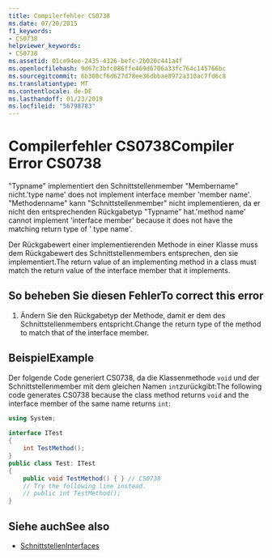 ```yaml
---
title: Compilerfehler CS0738
ms.date: 07/20/2015
f1_keywords:
- CS0738
helpviewer_keywords:
- CS0738
ms.assetid: 01ce94ee-2435-4326-befc-2b020c441a4f
ms.openlocfilehash: 9d67c3bfc086ffe469d6706a33fc764c145766bc
ms.sourcegitcommit: 6b308cf6d627d78ee36dbbae8972a310ac7fd6c8
ms.translationtype: MT
ms.contentlocale: de-DE
ms.lasthandoff: 01/23/2019
ms.locfileid: "56798783"
---
```

# <a name="compiler-error-cs0738"></a><span data-ttu-id="893b7-102">Compilerfehler CS0738</span><span class="sxs-lookup"><span data-stu-id="893b7-102">Compiler Error CS0738</span></span>
<span data-ttu-id="893b7-103">"Typname" implementiert den Schnittstellenmember "Membername" nicht.</span><span class="sxs-lookup"><span data-stu-id="893b7-103">'type name' does not implement interface member 'member name'.</span></span> <span data-ttu-id="893b7-104">"Methodenname" kann "Schnittstellenmember" nicht implementieren, da er nicht den entsprechenden Rückgabetyp "Typname" hat.</span><span class="sxs-lookup"><span data-stu-id="893b7-104">'method name' cannot implement 'interface member' because it does not have the matching return type of ' type name'.</span></span>  
  
 <span data-ttu-id="893b7-105">Der Rückgabewert einer implementierenden Methode in einer Klasse muss dem Rückgabewert des Schnittstellenmembers entsprechen, den sie implementiert.</span><span class="sxs-lookup"><span data-stu-id="893b7-105">The return value of an implementing method in a class must match the return value of the interface member that it implements.</span></span>  
  
## <a name="to-correct-this-error"></a><span data-ttu-id="893b7-106">So beheben Sie diesen Fehler</span><span class="sxs-lookup"><span data-stu-id="893b7-106">To correct this error</span></span>  
  
1.  <span data-ttu-id="893b7-107">Ändern Sie den Rückgabetyp der Methode, damit er dem des Schnittstellenmembers entspricht.</span><span class="sxs-lookup"><span data-stu-id="893b7-107">Change the return type of the method to match that of the interface member.</span></span>  
  
## <a name="example"></a><span data-ttu-id="893b7-108">Beispiel</span><span class="sxs-lookup"><span data-stu-id="893b7-108">Example</span></span>  
 <span data-ttu-id="893b7-109">Der folgende Code generiert CS0738, da die Klassenmethode `void` und der Schnittstellenmember mit dem gleichen Namen `int`zurückgibt:</span><span class="sxs-lookup"><span data-stu-id="893b7-109">The following code generates CS0738 because the class method returns `void` and the interface member of the same name returns `int`:</span></span>  
  
```csharp  
using System;  
  
interface ITest  
{  
    int TestMethod();  
}  
public class Test: ITest  
{  
    public void TestMethod() { } // CS0738  
    // Try the following line instead.  
    // public int TestMethod();  
}  
```  
  
## <a name="see-also"></a><span data-ttu-id="893b7-110">Siehe auch</span><span class="sxs-lookup"><span data-stu-id="893b7-110">See also</span></span>

- [<span data-ttu-id="893b7-111">Schnittstellen</span><span class="sxs-lookup"><span data-stu-id="893b7-111">Interfaces</span></span>](../../csharp/programming-guide/interfaces/index.md)
